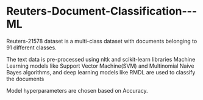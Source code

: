 # Reuters-Document-Classification---ML

Reuters-21578 dataset is a multi-class dataset with documents belonging to 91 different classes. 

The text data is pre-processed using nltk and scikit-learn libraries
Machine Learning models like Support Vector Machine(SVM) and Multinomial Naive Bayes algorithms,
and deep learning models like RMDL are used to classify the documents

Model hyperparameters are chosen based on Accuracy.



